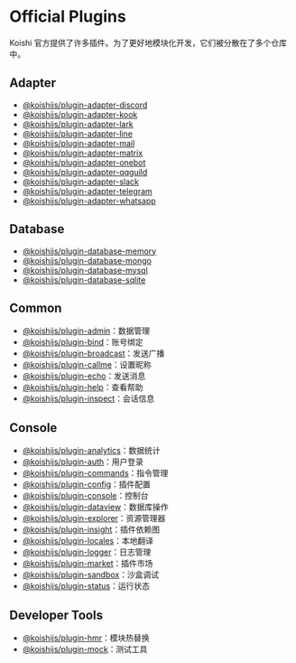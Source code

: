 # Official Plugins

Koishi 官方提供了许多插件。为了更好地模块化开发，它们被分散在了多个仓库中。

## Adapter

- [@koishijs/plugin-adapter-discord](./adapter/discord.md)
- [@koishijs/plugin-adapter-kook](./adapter/kook.md)
- [@koishijs/plugin-adapter-lark](./adapter/lark.md)
- [@koishijs/plugin-adapter-line](./adapter/line.md)
- [@koishijs/plugin-adapter-mail](./adapter/mail.md)
- [@koishijs/plugin-adapter-matrix](./adapter/matrix.md)
- [@koishijs/plugin-adapter-onebot](./adapter/onebot.md)
- [@koishijs/plugin-adapter-qqguild](./adapter/qqguild.md)
- [@koishijs/plugin-adapter-slack](./adapter/slack.md)
- [@koishijs/plugin-adapter-telegram](./adapter/telegram.md)
- [@koishijs/plugin-adapter-whatsapp](./adapter/whatsapp.md)

## Database

- [@koishijs/plugin-database-memory](./database/memory.md)
- [@koishijs/plugin-database-mongo](./database/mongo.md)
- [@koishijs/plugin-database-mysql](./database/mysql.md)
- [@koishijs/plugin-database-sqlite](./database/sqlite.md)

## Common

- [@koishijs/plugin-admin](./common/admin.md)：数据管理
- [@koishijs/plugin-bind](./common/bind.md)：账号绑定
- [@koishijs/plugin-broadcast](./common/broadcast.md)：发送广播
- [@koishijs/plugin-callme](./common/callme.md)：设置昵称
- [@koishijs/plugin-echo](./common/echo.md)：发送消息
- [@koishijs/plugin-help](./common/help.md)：查看帮助
- [@koishijs/plugin-inspect](./common/inspect.md)：会话信息

## Console

- [@koishijs/plugin-analytics](./console/analytics.md)：数据统计
- [@koishijs/plugin-auth](./console/auth.md)：用户登录
- [@koishijs/plugin-commands](./console/commands.md)：指令管理
- [@koishijs/plugin-config](./console/config.md)：插件配置
- [@koishijs/plugin-console](./console/index.md)：控制台
- [@koishijs/plugin-dataview](./console/dataview.md)：数据库操作
- [@koishijs/plugin-explorer](./console/explorer.md)：资源管理器
- [@koishijs/plugin-insight](./console/insight.md)：插件依赖图
- [@koishijs/plugin-locales](./console/locales.md)：本地翻译
- [@koishijs/plugin-logger](./console/logger.md)：日志管理
- [@koishijs/plugin-market](./console/market.md)：插件市场
- [@koishijs/plugin-sandbox](./console/sandbox.md)：沙盒调试
- [@koishijs/plugin-status](./console/status.md)：运行状态

## Developer Tools

- [@koishijs/plugin-hmr](./develop/hmr.md)：模块热替换
- [@koishijs/plugin-mock](./develop/mock.md)：测试工具
